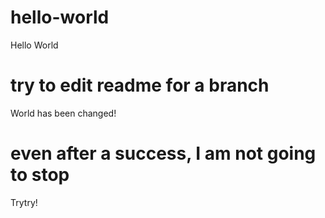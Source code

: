 # hello-world
Hello World
# try to edit readme for a branch
World has been changed!
# even after a success, I am not going to stop
Trytry!
